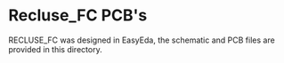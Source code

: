 # Recluse_FC PCB's

RECLUSE_FC was designed in EasyEda, the schematic and PCB files are provided in this directory.